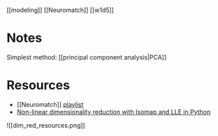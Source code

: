 [[modeling]]
[[Neuromatch]]
[[w1d5]]

# Notes
Simplest method: [[principal component analysis|PCA]]

# Resources
- [[Neuromatch]] [playlist](https://www.youtube.com/watch?v=zeBFyRaoVnQ&list=PLkBQOLLbi18N0E0Bx-ZueacF2oRr5eEpU)
- [Non-linear dimensionality reduction with Isomap and LLE in Python](https://towardsdatascience.com/step-by-step-signal-processing-with-machine-learning-manifold-learning-8e1bb192461c)


![[dim_red_resources.png]] 
